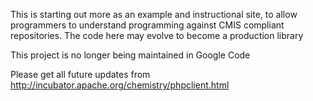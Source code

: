 This is starting out more as an example and instructional site, to allow programmers to understand programming against CMIS compliant repositories.  The code here may evolve to become a production library


 This project is no longer being maintained in Google Code 

Please get all future updates from http://incubator.apache.org/chemistry/phpclient.html